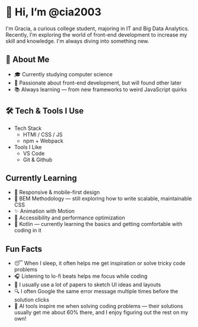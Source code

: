 # 👋 Hi, I’m @cia2003
I'm Gracia, a curious college student, majoring in IT and Big Data Analytics. Recently, I'm exploring the world of front-end development to increase my skill and knowledge. I'm always diving into something new.

## 🧠 About Me
- 🎓 Currently studying computer science
- 🎨 Passionate about front-end development, but will found other later
- 📚 Always learning — from new frameworks to weird JavaScript quirks

## 🛠 Tech & Tools I Use
- Tech Stack
  - HTMl / CSS / JS
  - npm + Webpack
- Tools I Like
  - VS Code
  - Git & Github

## Currently Learning
- 📱 Responsive & mobile-first design
- 📐 BEM Methodology — still exploring how to write scalable, maintainable CSS
- ✨ Animation with Motion
- 🧪 Accessibility and performance optimization
- 🤖 Kotlin — currently learning the basics and getting comfortable with coding in it

## Fun Facts
- 😴 When I sleep, it often helps me get inspiration or solve tricky code problems
- 🎧 Listening to lo-fi beats helps me focus while coding
- 📒 I usually use a lot of papers to sketch UI ideas and layouts
- 🔍 I often Google the same error message multiple times before the solution clicks
- 🤖 AI tools inspire me when solving coding problems — their solutions usually get me about 60% there, and I enjoy figuring out the rest on my own!
<!---
cia2003/cia2003 is a ✨ special ✨ repository because its `README.md` (this file) appears on your GitHub profile.
You can click the Preview link to take a look at your changes.
--->
